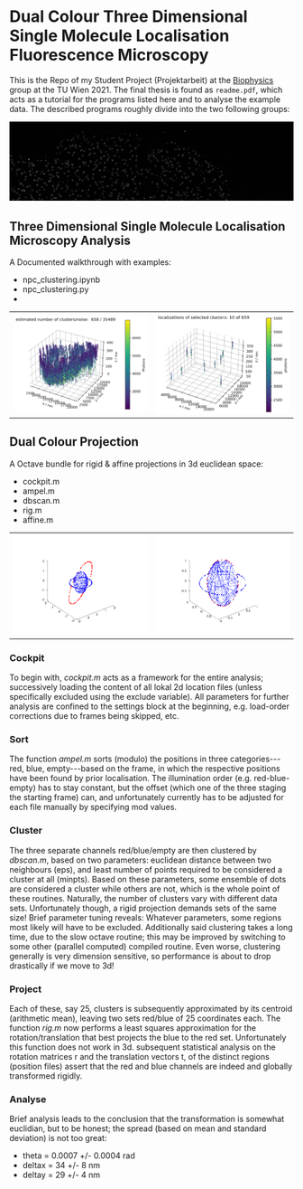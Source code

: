 # Dual Colour Three Dimensional Single Molecule Localisation Fluorescence Microscopy

This is the Repo of my Student Project (Projektarbeit) at the
[Biophysics](https://biophysics.iap.tuwien.ac.at/home/) group at the
TU Wien 2021. The final thesis is found as `readme.pdf`, which acts as
a tutorial for the programs listed here and to analyse the example
data. The described programs roughly divide into the two following
groups:

![npc](project/figures/npc/npc_banner.jpg)


## Three Dimensional Single Molecule Localisation Microscopy Analysis

A Documented walkthrough with examples:
- npc_clustering.ipynb
- npc_clustering.py
- 
| | |
| :-: | :-: |
| ![clusters](project/figures/6_clustering.png) | ![clusters](project/figures/8_best_filtered_clusters.png) |


## Dual Colour Projection

A Octave bundle for rigid & affine projections in 3d euclidean space:
- cockpit.m
- ampel.m
- dbscan.m
- rig.m
- affine.m

| | |
| :-: | :-: |
| ![rigid](data/210634_sim/simulation_rigid_2021_06_24_170854_affine/affine_5_affine_rotated_vs_shifted.png) | ![affine](data/210634_sim/simulation_affine_2021_06_24_174933_rigid/affine_5_affine_rotated_vs_shifted.png) |


### Cockpit
To begin with, *cockpit.m* acts as a framework for the entire analysis;
successively loading the content of all lokal 2d location files
(unless specifically excluded using the exclude variable). All
parameters for further analysis are confined to the settings block at
the beginning, e.g. load-order corrections due to frames being
skipped, etc.

### Sort
The function *ampel.m* sorts (modulo) the positions in three
categories---red, blue, empty---based on the frame, in which the
respective positions have been found by prior localisation. The
illumination order (e.g. red-blue-empty) has to stay constant, but the
offset (which one of the three staging the starting frame) can, and
unfortunately currently has to be adjusted for each file manually by
specifying mod values.

### Cluster
The three separate channels red/blue/empty are then clustered by
*dbscan.m*, based on two parameters: euclidean distance between two
neighbours (eps), and least number of points required to be considered
a cluster at all (minpts). Based on these parameters, some ensemble of
dots are considered a cluster while others are not, which is the whole
point of these routines. Naturally, the number of clusters vary with
different data sets. Unfortunately though, a rigid projection demands
sets of the same size! Brief parameter tuning reveals: Whatever
parameters, some regions most likely will have to be
excluded. Additionally said clustering takes a long time, due to the
slow octave routine; this may be improved by switching to some other
(parallel computed) compiled routine. Even worse, clustering generally
is very dimension sensitive, so performance is about to drop
drastically if we move to 3d!

### Project
Each of these, say 25, clusters is subsequently approximated by its
centroid (arithmetic mean), leaving two sets red/blue of 25
coordinates each. The function *rig.m* now performs a least squares
approximation for the rotation/translation that best projects the blue
to the red set. Unfortunately this function does not work in 3d.
subsequent statistical analysis on the rotation matrices r and the
translation vectors t, of the distinct regions (position files) assert
that the red and blue channels are indeed and globally transformed
rigidly.

### Analyse
Brief analysis leads to the conclusion that the transformation is
somewhat euclidian, but to be honest; the spread (based on mean and
standard deviation) is not too great:
- theta = 0.0007 +/- 0.0004 rad
- deltax = 34 +/- 8 nm
- deltay = 29 +/- 4 nm
